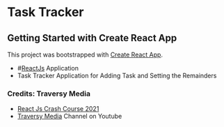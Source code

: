 # Task Tracker
## Getting Started with Create React App

This project was bootstrapped with [Create React App](https://github.com/facebook/create-react-app).

- #[ReactJs](https://reactjs.org/) Application
- Task Tracker Application for Adding Task and Setting the Remainders

### Credits: Traversy Media

- [React Js Crash Course 2021](https://www.youtube.com/watch?v=w7ejDZ8SWv8)
- [Traversy Media](https://www.youtube.com/channel/UC29ju8bIPH5as8OGnQzwJyA) Channel on Youtube